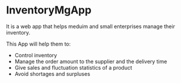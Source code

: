 # InventoryMgApp
It is a web app that helps meduim and small enterprises manage their inventory.

This App will help them to: 
- Control inventory
- Manage the order amount to the supplier and the delivery time
- Give sales and fluctuation statistics of a product
- Avoid shortages and surpluses 
